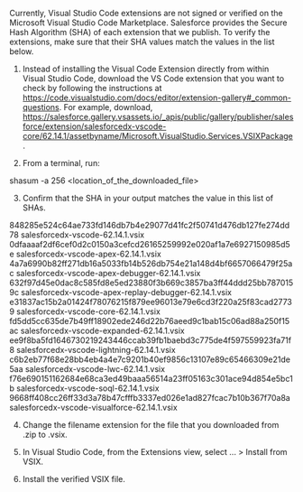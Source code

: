 Currently, Visual Studio Code extensions are not signed or verified on the
Microsoft Visual Studio Code Marketplace. Salesforce provides the Secure Hash
Algorithm (SHA) of each extension that we publish. To verify the extensions,
make sure that their SHA values match the values in the list below.

1. Instead of installing the Visual Code Extension directly from within Visual
   Studio Code, download the VS Code extension that you want to check by
   following the instructions at
   https://code.visualstudio.com/docs/editor/extension-gallery#_common-questions.
   For example, download,
   https://salesforce.gallery.vsassets.io/_apis/public/gallery/publisher/salesforce/extension/salesforcedx-vscode-core/62.14.1/assetbyname/Microsoft.VisualStudio.Services.VSIXPackage.

2. From a terminal, run:

shasum -a 256 <location_of_the_downloaded_file>

3. Confirm that the SHA in your output matches the value in this list of SHAs.

848285e524c64ae733fd146db7b4e29077d41fc2f50741d476db127fe274dd78  salesforcedx-vscode-62.14.1.vsix
0dfaaaaf2df6cef0d2c0150a3cefcd26165259992e020af1a7e6927150985d5e  salesforcedx-vscode-apex-62.14.1.vsix
4a7a6990b82ff271db16a5033fb14b526db754e21a148d4bf6657066479f25ac  salesforcedx-vscode-apex-debugger-62.14.1.vsix
632f97d45e0dac8c585fd8e5ed23880f3b669c3857ba3ff44ddd25bb7870159c  salesforcedx-vscode-apex-replay-debugger-62.14.1.vsix
e31837ac15b2a01424f78076215f879ee96013e79e6cd3f220a25f83cad27739  salesforcedx-vscode-core-62.14.1.vsix
fd5dd5cc635de7b49ff18902ede246d22b76aeed9c1bab15c06ad88a250f15ac  salesforcedx-vscode-expanded-62.14.1.vsix
ee9f8ba5fd1646730219243446ccab39fb1baebd3c775de4f597559923fa71f8  salesforcedx-vscode-lightning-62.14.1.vsix
c6b2eb77f68e28bb4eb4a4e7c9201b40ef9856c13107e89c65466309e21de5aa  salesforcedx-vscode-lwc-62.14.1.vsix
f76e690151162684e68ca3ed49baaa56514a23ff05163c301ace94d854e5bc1b  salesforcedx-vscode-soql-62.14.1.vsix
9668ff408cc26ff33d3a78b47cfffb3337ed026e1ad827fcac7b10b367f70a8a  salesforcedx-vscode-visualforce-62.14.1.vsix


4. Change the filename extension for the file that you downloaded from .zip to
.vsix.

5. In Visual Studio Code, from the Extensions view, select ... > Install from
VSIX.

6. Install the verified VSIX file.

